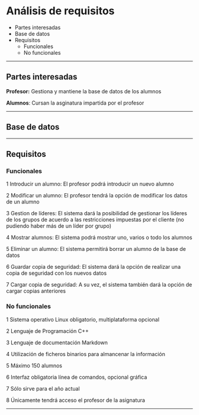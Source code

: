 # Análisis de requisitos

* Partes interesadas
* Base de datos
* Requisitos
  * Funcionales
  * No funcionales

***


## Partes interesadas

**Profesor:** Gestiona y mantiene la base de datos de los alumnos

**Alumnos**: Cursan la asginatura impartida por el profesor

***




## Base de datos



***



## Requisitos

### Funcionales

  1 Introducir un alumno: El profesor podrá introducir un nuevo alumno
  
  2 Modificar un alumno: El profesor tendrá la opción de modificar los datos de un alumno
 
  3 Gestion de líderes: El sistema dará la posibilidad de gestionar los líderes de los grupos de acuerdo a las restricciones impuestas por el cliente (no pudiendo haber más de un líder por grupo)
  
  4 Mostrar alumnos: El sistema podrá mostrar uno, varios o todo los alumnos
  
  5 Eliminar un alumno: El sistema permitirá borrar un alumno de la base de datos
  
  6 Guardar copia de seguridad: El sistema dará la opción de realizar una copia de seguridad con los nuevos datos
  
  7 Cargar copia de seguridad: A su vez, el sistema también dará la opción de cargar copias anteriores
  
 
  
  
  
  
### No funcionales

  1 Sistema operativo Linux obligatorio, multiplataforma opcional
  
  2 Lenguaje de Programación C++
  
  3 Lenguaje de documentación Markdown
  
  4 Utilización de ficheros binarios para almancenar la información
  
  5 Máximo 150 alumnos
  
  6 Interfaz obligatoria línea de comandos, opcional gráfica
  
  7 Sólo sirve para el año actual
  
  8 Únicamente tendrá acceso el profesor de la asignatura
  



***


